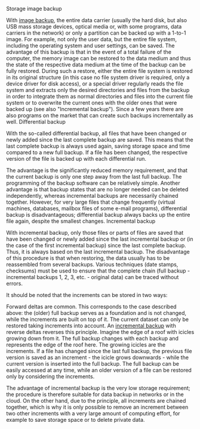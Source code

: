 Storage image backup

With [image backup](https://backupchain.com/i/disk-backup), the entire data carrier (usually the hard disk, but also USB mass storage devices, optical media or, with some programs, data carriers in the network) or only a partition can be backed up with a 1-to-1 image. For example, not only the user data, but the entire file system, including the operating system and user settings, can be saved. The advantage of this backup is that in the event of a total failure of the computer, the memory image can be restored to the data medium and thus the state of the respective data medium at the time of the backup can be fully restored. During such a restore, either the entire file system is restored in its original structure (in this case no file system driver is required, only a device driver for disk access), or a special driver regularly reads the file system and extracts only the desired directories and files from the backup in order to integrate them as normal directories and files into the current file system or to overwrite the current ones with the older ones that were backed up (see also "Incremental backup"). Since a few years there are also programs on the market that can create such backups incrementally as well.
Differential backup

With the so-called differential backup, all files that have been changed or newly added since the last complete backup are saved. This means that the last complete backup is always used again, saving storage space and time compared to a new full backup. If a file has been changed, the respective version of the file is backed up with each differential run.

The advantage is the significantly reduced memory requirement, and that the current backup is only one step away from the last full backup. The programming of the backup software can be relatively simple. Another advantage is that backup states that are no longer needed can be deleted independently, whereas incremental backups are necessarily chained together. However, for very large files that change frequently (virtual machines, databases, mailbox files of some e-mail programs), differential backup is disadvantageous; differential backup always backs up the entire file again, despite the smallest changes.
Incremental backup

With incremental backup, only those files or parts of files are saved that have been changed or newly added since the last incremental backup or (in the case of the first incremental backup) since the last complete backup. Thus, it is always based on the last incremental backup. The disadvantage of this procedure is that when restoring, the data usually has to be reassembled from several backups. Various techniques (date stamps, checksums) must be used to ensure that the complete chain (full backup - incremental backups 1, 2, 3, etc. - original data) can be traced without errors.

It should be noted that the increments can be stored in two ways:

Forward deltas are common. This corresponds to the case described above: the (older) full backup serves as a foundation and is not changed, while the increments are built on top of it. The current dataset can only be restored taking increments into account. 
An [incremental backup](https://backupchain.com/en/backupchain/) with reverse deltas reverses this principle. Imagine the edge of a roof with icicles growing down from it. The full backup changes with each backup and represents the edge of the roof here. The growing icicles are the increments. If a file has changed since the last full backup, the previous file version is saved as an increment - the icicle grows downwards - while the current version is inserted into the full backup. The full backup can be easily accessed at any time, while an older version of a file can be restored only by considering the increments. 

The advantage of incremental backup is the very low storage requirement; the procedure is therefore suitable for data backup in networks or in the cloud. On the other hand, due to the principle, all increments are chained together, which is why it is only possible to remove an increment between two other increments with a very large amount of computing effort, for example to save storage space or to delete private data. 

